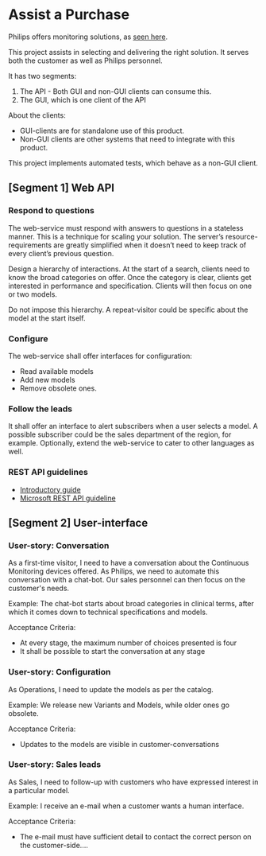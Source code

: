 # Assist a Purchase

Philips offers monitoring solutions, as [seen here](https://www.philips.co.in/healthcare/solutions/patient-monitoring/continuous-patient-monitoring-systems).

This project assists in selecting and delivering the right solution.
It serves both the customer as well as Philips personnel.

It has two segments:

1. The API - Both GUI and non-GUI clients can consume this.
1. The GUI, which is one client of the API

About the clients:

- GUI-clients are for standalone use of this product.
- Non-GUI clients are other systems that need to integrate with this product.

This project implements automated tests, which behave as a non-GUI client.

## [Segment 1] Web API

### Respond to questions

The web-service must respond with answers to questions in a stateless manner.
This is a technique for scaling your solution.
The server’s resource-requirements are greatly simplified
when it doesn’t need to keep track of every client’s previous question.

Design a hierarchy of interactions.
At the start of a search, clients need to know the broad categories on offer.
Once the category is clear, clients get interested in performance and specification.
Clients will then focus on one or two models.

Do not impose this hierarchy.
A repeat-visitor could be specific about the model at the start itself.

### Configure

The web-service shall offer interfaces for configuration:

- Read available models
- Add new models
- Remove obsolete ones.

### Follow the leads

It shall offer an interface to alert subscribers when a user selects a model.
A possible subscriber could be the sales department of the region, for example.
Optionally, extend the web-service to cater to other languages as well.

### REST API guidelines

- [Introductory guide](https://stackoverflow.blog/2020/03/02/best-practices-for-rest-api-design/)
- [Microsoft REST API guideline](https://github.com/microsoft/api-guidelines/blob/vNext/Guidelines.md)

## [Segment 2] User-interface

### User-story: Conversation

As a first-time visitor, I need to have a conversation about the
Continuous Monitoring devices offered.
As Philips, we need to automate this conversation with a chat-bot.
Our sales personnel can then focus on the customer's needs.

Example: The chat-bot starts about broad categories in clinical terms,
after which it comes down to technical specifications and models.

Acceptance Criteria:

- At every stage, the maximum number of choices presented is four
- It shall be possible to start the conversation at any stage

### User-story: Configuration

As Operations, I need to update the models as per the catalog.

Example: We release new Variants and Models,
while older ones go obsolete.

Acceptance Criteria:

- Updates to the models are visible in customer-conversations

### User-story: Sales leads

As Sales, I need to follow-up with customers
who have expressed interest in a particular model.

Example: I receive an e-mail when a customer wants a human interface.

Acceptance Criteria:

- The e-mail must have sufficient detail to contact the correct person
on the customer-side....
